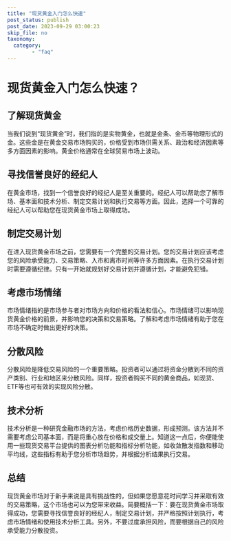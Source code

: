 ```yaml
---
title: "现货黄金入门怎么快速"
post_status: publish
post_date: 2023-09-29 03:00:23
skip_file: no
taxonomy:
  category:
        - "faq"
---
```


# 现货黄金入门怎么快速？

## 了解现货黄金

当我们说到“现货黄金”时，我们指的是实物黄金，也就是金条、金币等物理形式的金。这些金是在黄金交易市场购买的，价格受到市场供需关系、政治和经济因素等多方面因素的影响。黄金价格通常在全球贸易市场上波动。

## 寻找信誉良好的经纪人

在黄金市场，找到一个信誉良好的经纪人是至关重要的。经纪人可以帮助您了解市场、基本面和技术分析、制定交易计划和执行交易等方面。因此，选择一个可靠的经纪人可以帮助您在现货黄金市场上取得成功。

## 制定交易计划

在进入现货黄金市场之前，您需要有一个完整的交易计划。您的交易计划应该考虑您的风险承受能力、交易策略、入市和离市时间等许多方面因素。在执行交易计划时需要遵循纪律。只有一开始就规划好交易计划并遵循计划，才能避免犯错。

## 考虑市场情绪

市场情绪指的是市场参与者对市场方向和价格的看法和信心。市场情绪可以影响现货黄金价格的前景，并影响您的决策和交易策略。了解和考虑市场情绪有助于您在市场不确定时做出更好的决策。

## 分散风险

分散风险是降低交易风险的一个重要策略。投资者可以通过将资金分散到不同的资产类别、行业和地区来分散风险。同样，投资者购买不同的黄金商品，如现货、ETF等也可有效的实现风险分散。

## 技术分析

技术分析是一种研究金融市场的方法，考虑价格历史数据，形成预测。该方法并不需要考虑公司基本面，而是将重心放在价格和成交量上。知道这一点后，你便能使用一些现货交易平台提供的图表分析功能和指标分析功能，如收敛散发指数和移动平均线，这些指标有助于您分析市场趋势，并根据分析结果执行交易。

## 总结

现货黄金市场对于新手来说是具有挑战性的，但如果您愿意花时间学习并采取有效的交易策略，这个市场也可以为您带来收益。简要概括一下：要在现货黄金市场取得成功，您需要寻找信誉良好的经纪人，制定交易计划，并严格按照计划执行，考虑市场情绪和使用技术分析工具。另外，不要过度承担风险，而要根据自己的风险承受能力分散投资。
